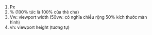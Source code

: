 1. Px
2. % (100% tức là 100% của thẻ cha)
3. Vw: viewport width (50vw: có nghĩa chiều rộng 50% kích thước màn hình)
4. vh: viewport height (tương tự)

